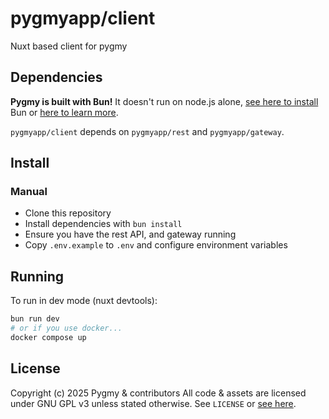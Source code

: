 # pygmyapp/client

Nuxt based client for pygmy

## Dependencies
**Pygmy is built with Bun!** It doesn't run on node.js alone, [see here to install](https://bun.com/docs/installation) Bun or [here to learn more](https://bun.sh).

`pygmyapp/client` depends on `pygmyapp/rest` and `pygmyapp/gateway`.


## Install
### Manual
- Clone this repository
- Install dependencies with `bun install`
- Ensure you have the rest API, and gateway running
- Copy `.env.example` to `.env` and configure environment variables


## Running
To run in dev mode (nuxt devtools):
```bash
bun run dev
# or if you use docker...
docker compose up
```


## License
Copyright (c) 2025 Pygmy & contributors
All code & assets are licensed under GNU GPL v3 unless stated otherwise.
See `LICENSE` or [see here](https://www.gnu.org/licenses/gpl-3.0.txt).